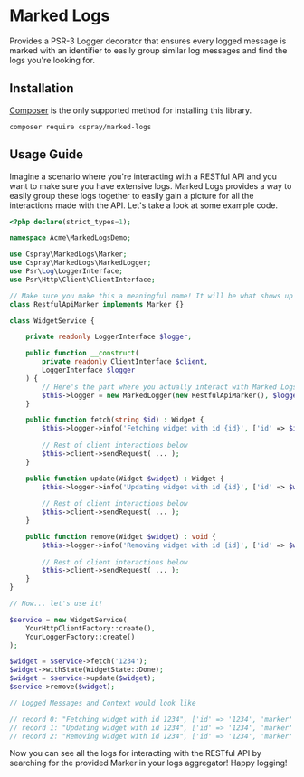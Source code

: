 # Marked Logs

Provides a PSR-3 Logger decorator that ensures every logged message is marked with an identifier to easily group similar log messages and find the logs you're looking for.

## Installation

[Composer](https://getcomposer.org) is the only supported method for installing this library.

```
composer require cspray/marked-logs
```

## Usage Guide

Imagine a scenario where you're interacting with a RESTful API and you want to make sure you have extensive logs. Marked Logs provides a way to easily group these logs together to easily gain a picture for all the interactions made with the API. Let's take a look at some example code.

```php
<?php declare(strict_types=1);

namespace Acme\MarkedLogsDemo;

use Cspray\MarkedLogs\Marker;
use Cspray\MarkedLogs\MarkedLogger;
use Psr\Log\LoggerInterface;
use Psr\Http\Client\ClientInterface;

// Make sure you make this a meaningful name! It will be what shows up as the marker in your logs
class RestfulApiMarker implements Marker {}

class WidgetService {

    private readonly LoggerInterface $logger;

    public function __construct(
        private readonly ClientInterface $client,
        LoggerInterface $logger
    ) {
        // Here's the part where you actually interact with Marked Logs!
        $this->logger = new MarkedLogger(new RestfulApiMarker(), $logger);
    }

    public function fetch(string $id) : Widget {
        $this->logger->info('Fetching widget with id {id}', ['id' => $id]);
        
        // Rest of client interactions below
        $this->client->sendRequest( ... );
    }

    public function update(Widget $widget) : Widget {
        $this->logger->info('Updating widget with id {id}', ['id' => $widget->id]);
        
        // Rest of client interactions below
        $this->client->sendRequest( ... );
    }

    public function remove(Widget $widget) : void {
        $this->logger->info('Removing widget with id {id}', ['id' => $widget->id]); 
        
        // Rest of client interactions below
        $this->client->sendRequest( ... );
    }
}

// Now... let's use it!

$service = new WidgetService(
    YourHttpClientFactory::create(),
    YourLoggerFactory::create()
);

$widget = $service->fetch('1234');
$widget->withState(WidgetState::Done);
$widget = $service->update($widget);
$service->remove($widget);

// Logged Messages and Context would look like

// record 0: "Fetching widget with id 1234", ['id' => '1234', 'marker' => 'Acme\MarkedLogsDemo\RestfulApiMarker']
// record 1: "Updating widget with id 1234", ['id' => '1234', 'marker' => 'Acme\MarkedLogsDemo\RestfulApiMarker']
// record 2: "Removing widget with id 1234", ['id' => '1234', 'marker' => 'Acme\MarkedLogsDemo\RestfulApiMarker']
```

Now you can see all the logs for interacting with the RESTful API by searching for the provided Marker in your logs aggregator! Happy logging!
